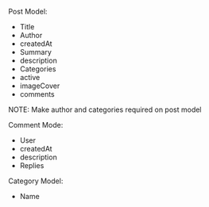 Post Model:

- Title
- Author
- createdAt
- Summary
- description
- Categories
- active
- imageCover
- comments

NOTE:
Make author and categories required on post model

Comment Mode:

- User
- createdAt
- description
- Replies

Category Model:

- Name
